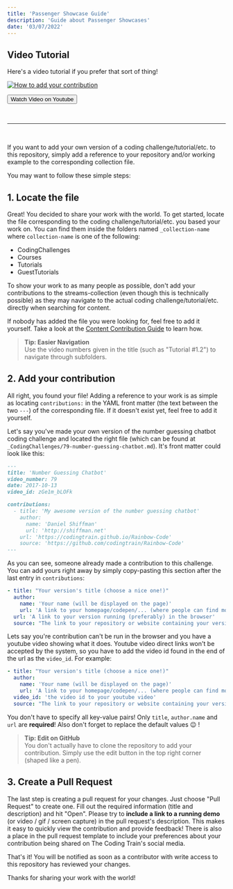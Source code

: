 ```yaml
---
title: 'Passenger Showcase Guide'
description: 'Guide about Passenger Showcases'
date: '03/07/2022'
---
```


## Video Tutorial

Here's a video tutorial if you prefer that sort of thing!

[![How to add your contribution](https://i3.ytimg.com/vi/fkIr0inoQ7Y/hqdefault.jpg)](https://youtu.be/fkIr0inoQ7Y)

<Button  href="https://youtu.be/fkIr0inoQ7Y">Watch Video on Youtube</Button>

&nbsp;

---

&nbsp;

If you want to add your own version of a coding challenge/tutorial/etc. to this repository, simply add a reference to your repository and/or working example to the corresponding collection file.

You may want to follow these simple steps:

## 1. Locate the file

Great! You decided to share your work with the world. To get started, locate the file corresponding to the coding challenge/tutorial/etc. you based your work on. You can find them inside the folders named `_collection-name` where `collection-name` is one of the following:

- CodingChallenges
- Courses
- Tutorials
- GuestTutorials

To show your work to as many people as possible, don't add your contributions to the streams-collection (even though this is technically possible) as they may navigate to the actual coding challenge/tutorial/etc. directly when searching for content.

If nobody has added the file you were looking for, feel free to add it yourself. Take a look at the [Content Contribution Guide](content-contribution-guide) to learn how.

> **Tip: Easier Navigation**  
> Use the video numbers given in the title (such as "Tutorial #1.2") to navigate through subfolders.

## 2. Add your contribution

All right, you found your file! Adding a reference to your work is as simple as locating `contributions:` in the YAML front matter (the text between the two `---`) of the corresponding file. If it doesn't exist yet, feel free to add it yourself.

Let's say you've made your own version of the number guessing chatbot coding challenge and located the right file (which can be found at `_CodingChallenges/79-number-guessing-chatbot.md`). It's front matter could look like this:

```markdown
---
title: 'Number Guessing Chatbot'
video_number: 79
date: 2017-10-13
video_id: zGe1m_bLOFk

contributions:
  - title: 'My awesome version of the number guessing chatbot'
    author:
      name: 'Daniel Shiffman'
      url: 'http://shiffman.net'
    url: 'https://codingtrain.github.io/Rainbow-Code'
    source: 'https://github.com/codingtrain/Rainbow-Code'
---
```

As you can see, someone already made a contribution to this challenge. You can add yours right away by simply copy-pasting this section after the last entry in `contributions`:

```yaml
- title: "Your version's title (choose a nice one!)"
  author:
    name: 'Your name (will be displayed on the page)'
    url: 'A link to your homepage/codepen/... (where people can find more of your work)'
  url: 'A link to your version running (preferably) in the browser'
  source: "The link to your repository or website containing your version's code"
```

Lets say you're contribution can't be run in the browser and you have a youtube video showing what it does. Youtube video direct links won't be accepted by the system, so you have to add the video id found in the end of the url as the `video_id`. For example:

```yaml
- title: "Your version's title (choose a nice one!)"
  author:
    name: 'Your name (will be displayed on the page)'
    url: 'A link to your homepage/codepen/... (where people can find more of your work)'
  video_id: 'the video id to your youtube video'
  source: "The link to your repository or website containing your version's code"
```

You don't have to specify all key-value pairs! Only `title`, `author.name` and `url` are **required**! Also don't forget to replace the default values 😉 !

> **Tip: Edit on GitHub**  
> You don't actually have to clone the repository to add your contribution. Simply use the edit button in the top right corner (shaped like a pen).

## 3. Create a Pull Request

The last step is creating a pull request for your changes. Just choose "Pull Request" to create one. Fill out the required information (title and description) and hit "Open". Please try to **include a link to a running demo** (or video / gif / screen capture) in the pull request's description. This makes it easy to quickly view the contribution and provide feedback! There is also a place in the pull request template to include your preferences about your contribution being shared on The Coding Train's social media.

That's it! You will be notified as soon as a contributor with write access to this repository has reviewed your changes.

Thanks for sharing your work with the world!
